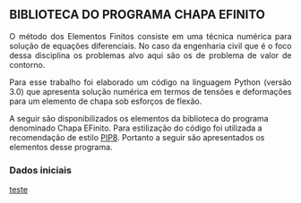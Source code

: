 ## BIBLIOTECA DO PROGRAMA CHAPA EFINITO

<p align="justify">O método dos Elementos Finitos consiste em uma técnica numérica para solução de equações diferenciais. No caso da engenharia civil que é o foco dessa disciplina os problemas alvo aqui são os de problema de valor de contorno.</p>

<p align="justify">Para esse trabalho foi elaborado um código na linguagem Python (versão 3.0) que apresenta solução numérica em termos de tensões e deformações para um elemento de chapa sob esforços de flexão.</p> A seguir são disponibilizados os elementos da biblioteca do programa denominado Chapa EFinito. Para estilização do código foi utilizada a recomendação de estilo <a href="https://wiki.python.org.br/GuiaDeEstilo">PIP8</a>. Portanto a seguir são apresentados os elementos desse programa.</p>

### Dados iniciais

[teste](https://https://wmpjrufg.github.io/SET5957-EESC/integracaoNumerica.html)

